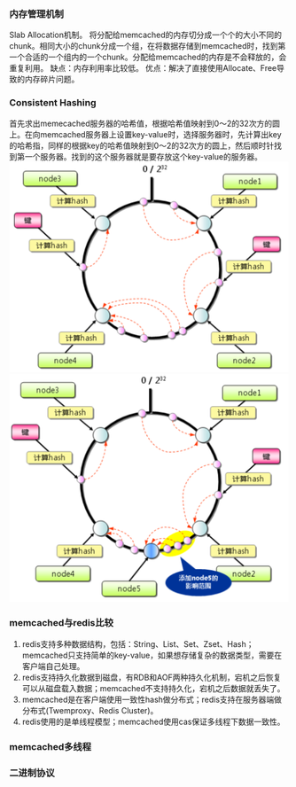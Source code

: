 ### 内存管理机制

Slab Allocation机制。
将分配给memcached的内存切分成一个个的大小不同的chunk。相同大小的chunk分成一个组，在将数据存储到memcached时，找到第一个合适的一个组内的一个chunk。分配给memcached的内存是不会释放的，会重复利用。
缺点：内存利用率比较低。
优点：解决了直接使用Allocate、Free导致的内存碎片问题。

### Consistent Hashing

首先求出memecached服务器的哈希值，根据哈希值映射到0～2的32次方的圆上。在向memcached服务器上设置key-value时，选择服务器时，先计算出key的哈希指，同样的根据key的哈希值映射到0～2的32次方的圆上，然后顺时针找到第一个服务器。找到的这个服务器就是要存放这个key-value的服务器。
<img src="images/Memcached/memcache%E4%B8%80%E8%87%B4%E6%80%A7hash1.png" alt="img" style="zoom:50%;" />
<img src="images/Memcached/memcache%E4%B8%80%E8%87%B4%E6%80%A7hash2.png" alt="img" style="zoom:50%;" />

### memcached与redis比较

1. redis支持多种数据结构，包括：String、List、Set、Zset、Hash；memcached只支持简单的key-value，如果想存储复杂的数据类型，需要在客户端自己处理。
2. redis支持持久化数据到磁盘，有RDB和AOF两种持久化机制，宕机之后恢复可以从磁盘载入数据；memcached不支持持久化，宕机之后数据就丢失了。
3. memcached是在客户端使用一致性hash做分布式；redis支持在服务器端做分布式(Twemproxy、Redis Cluster)。
4. redis使用的是单线程模型；memcached使用cas保证多线程下数据一致性。

### memcached多线程

### 二进制协议